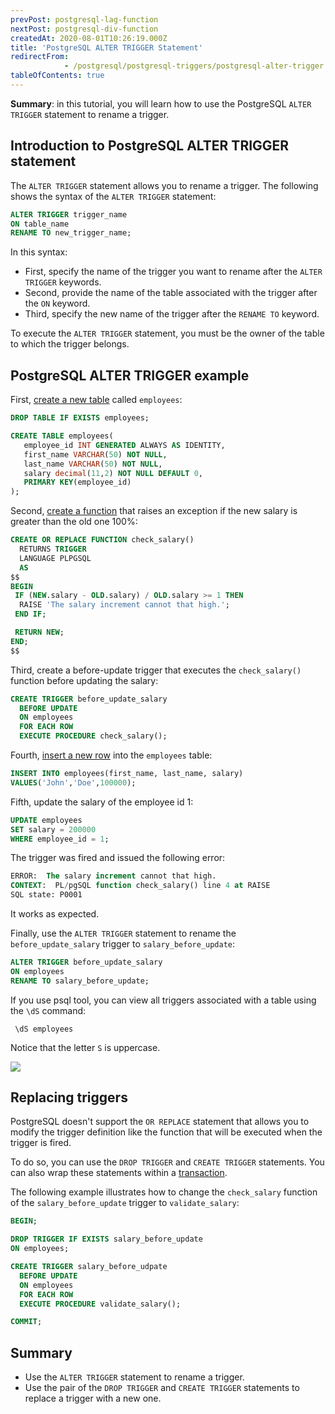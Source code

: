 ```yaml
---
prevPost: postgresql-lag-function
nextPost: postgresql-div-function
createdAt: 2020-08-01T10:26:19.000Z
title: 'PostgreSQL ALTER TRIGGER Statement'
redirectFrom: 
            - /postgresql/postgresql-triggers/postgresql-alter-trigger
tableOfContents: true
---
```


**Summary**: in this tutorial, you will learn how to use the PostgreSQL `ALTER TRIGGER` statement to rename a trigger.

## Introduction to PostgreSQL ALTER TRIGGER statement

The `ALTER TRIGGER` statement allows you to rename a trigger. The following shows the syntax of the `ALTER TRIGGER` statement:

```sql
ALTER TRIGGER trigger_name
ON table_name
RENAME TO new_trigger_name;
```

In this syntax:

- First, specify the name of the trigger you want to rename after the `ALTER TRIGGER` keywords.
- Second, provide the name of the table associated with the trigger after the `ON` keyword.
- Third, specify the new name of the trigger after the `RENAME TO` keyword.

To execute the `ALTER TRIGGER` statement, you must be the owner of the table to which the trigger belongs.

## PostgreSQL ALTER TRIGGER example

First, [create a new table](/postgresql/postgresql-create-table) called `employees`:

```sql
DROP TABLE IF EXISTS employees;

CREATE TABLE employees(
   employee_id INT GENERATED ALWAYS AS IDENTITY,
   first_name VARCHAR(50) NOT NULL,
   last_name VARCHAR(50) NOT NULL,
   salary decimal(11,2) NOT NULL DEFAULT 0,
   PRIMARY KEY(employee_id)
);
```

Second, [create a function](/postgresql/postgresql-plpgsql/postgresql-create-function) that raises an exception if the new salary is greater than the old one 100%:

```sql
CREATE OR REPLACE FUNCTION check_salary()
  RETURNS TRIGGER
  LANGUAGE PLPGSQL
  AS
$$
BEGIN
 IF (NEW.salary - OLD.salary) / OLD.salary >= 1 THEN
  RAISE 'The salary increment cannot that high.';
 END IF;

 RETURN NEW;
END;
$$
```

Third, create a before-update trigger that executes the `check_salary()` function before updating the salary:

```sql
CREATE TRIGGER before_update_salary
  BEFORE UPDATE
  ON employees
  FOR EACH ROW
  EXECUTE PROCEDURE check_salary();
```

Fourth, [insert a new row](/postgresql/postgresql-insert) into the `employees` table:

```sql
INSERT INTO employees(first_name, last_name, salary)
VALUES('John','Doe',100000);
```

Fifth, update the salary of the employee id 1:

```sql
UPDATE employees
SET salary = 200000
WHERE employee_id = 1;
```

The trigger was fired and issued the following error:

```sql
ERROR:  The salary increment cannot that high.
CONTEXT:  PL/pgSQL function check_salary() line 4 at RAISE
SQL state: P0001
```

It works as expected.

Finally, use the `ALTER TRIGGER` statement to rename the `before_update_salary` trigger to `salary_before_update`:

```sql
ALTER TRIGGER before_update_salary
ON employees
RENAME TO salary_before_update;
```

If you use psql tool, you can view all triggers associated with a table using the `\dS` command:

```
 \dS employees
```

Notice that the letter `S` is uppercase.

![](/postgresqltutorial_data/PostgreSQL-ALTER-TRIGGER-example.png)

## Replacing triggers

PostgreSQL doesn't support the `OR REPLACE` statement that allows you to modify the trigger definition like the function that will be executed when the trigger is fired.

To do so, you can use the `DROP TRIGGER` and `CREATE TRIGGER` statements. You can also wrap these statements within a [transaction](/postgresql/postgresql-transaction).

The following example illustrates how to change the `check_salary` function of the `salary_before_update` trigger to `validate_salary`:

```sql
BEGIN;

DROP TRIGGER IF EXISTS salary_before_update
ON employees;

CREATE TRIGGER salary_before_udpate
  BEFORE UPDATE
  ON employees
  FOR EACH ROW
  EXECUTE PROCEDURE validate_salary();

COMMIT;
```

## Summary

- Use the `ALTER TRIGGER` statement to rename a trigger.
- Use the pair of the `DROP TRIGGER` and `CREATE TRIGGER` statements to replace a trigger with a new one.

